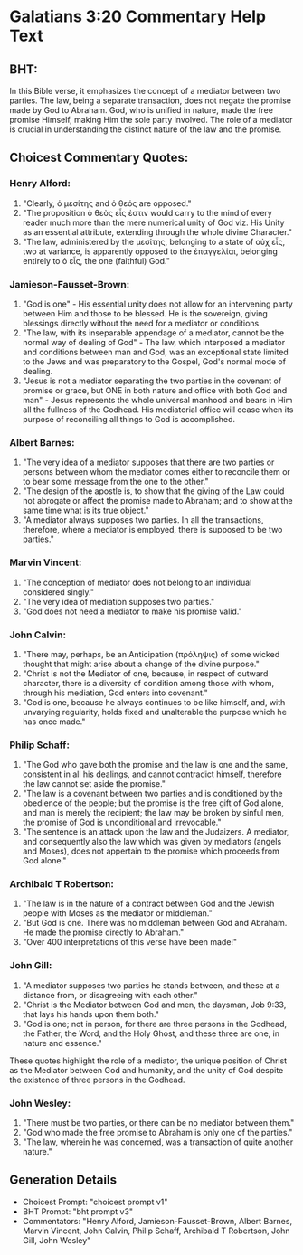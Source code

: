# Galatians 3:20 Commentary Help Text

## BHT:
In this Bible verse, it emphasizes the concept of a mediator between two parties. The law, being a separate transaction, does not negate the promise made by God to Abraham. God, who is unified in nature, made the free promise Himself, making Him the sole party involved. The role of a mediator is crucial in understanding the distinct nature of the law and the promise.

## Choicest Commentary Quotes:
### Henry Alford:
1. "Clearly, ὁ μεσίτης and ὁ θεός are opposed."
2. "The proposition ὁ θεὸς εἷς ἐστιν would carry to the mind of every reader much more than the mere numerical unity of God viz. His Unity as an essential attribute, extending through the whole divine Character."
3. "The law, administered by the μεσίτης, belonging to a state of οὐχ εἷς, two at variance, is apparently opposed to the ἐπαγγελίαι, belonging entirely to ὁ εἷς, the one (faithful) God."

### Jamieson-Fausset-Brown:
1. "God is one" - His essential unity does not allow for an intervening party between Him and those to be blessed. He is the sovereign, giving blessings directly without the need for a mediator or conditions.
2. "The law, with its inseparable appendage of a mediator, cannot be the normal way of dealing of God" - The law, which interposed a mediator and conditions between man and God, was an exceptional state limited to the Jews and was preparatory to the Gospel, God's normal mode of dealing.
3. "Jesus is not a mediator separating the two parties in the covenant of promise or grace, but ONE in both nature and office with both God and man" - Jesus represents the whole universal manhood and bears in Him all the fullness of the Godhead. His mediatorial office will cease when its purpose of reconciling all things to God is accomplished.

### Albert Barnes:
1. "The very idea of a mediator supposes that there are two parties or persons between whom the mediator comes either to reconcile them or to bear some message from the one to the other."
2. "The design of the apostle is, to show that the giving of the Law could not abrogate or affect the promise made to Abraham; and to show at the same time what is its true object."
3. "A mediator always supposes two parties. In all the transactions, therefore, where a mediator is employed, there is supposed to be two parties."

### Marvin Vincent:
1. "The conception of mediator does not belong to an individual considered singly." 
2. "The very idea of mediation supposes two parties." 
3. "God does not need a mediator to make his promise valid."

### John Calvin:
1. "There may, perhaps, be an Anticipation (πρόληψις) of some wicked thought that might arise about a change of the divine purpose."
2. "Christ is not the Mediator of one, because, in respect of outward character, there is a diversity of condition among those with whom, through his mediation, God enters into covenant."
3. "God is one, because he always continues to be like himself, and, with unvarying regularity, holds fixed and unalterable the purpose which he has once made."

### Philip Schaff:
1. "The God who gave both the promise and the law is one and the same, consistent in all his dealings, and cannot contradict himself, therefore the law cannot set aside the promise."
2. "The law is a covenant between two parties and is conditioned by the obedience of the people; but the promise is the free gift of God alone, and man is merely the recipient; the law may be broken by sinful men, the promise of God is unconditional and irrevocable."
3. "The sentence is an attack upon the law and the Judaizers. A mediator, and consequently also the law which was given by mediators (angels and Moses), does not appertain to the promise which proceeds from God alone."

### Archibald T Robertson:
1. "The law is in the nature of a contract between God and the Jewish people with Moses as the mediator or middleman." 
2. "But God is one. There was no middleman between God and Abraham. He made the promise directly to Abraham." 
3. "Over 400 interpretations of this verse have been made!"

### John Gill:
1. "A mediator supposes two parties he stands between, and these at a distance from, or disagreeing with each other."
2. "Christ is the Mediator between God and men, the daysman, Job 9:33, that lays his hands upon them both."
3. "God is one; not in person, for there are three persons in the Godhead, the Father, the Word, and the Holy Ghost, and these three are one, in nature and essence."

These quotes highlight the role of a mediator, the unique position of Christ as the Mediator between God and humanity, and the unity of God despite the existence of three persons in the Godhead.

### John Wesley:
1. "There must be two parties, or there can be no mediator between them."
2. "God who made the free promise to Abraham is only one of the parties."
3. "The law, wherein he was concerned, was a transaction of quite another nature."


## Generation Details
- Choicest Prompt: "choicest prompt v1"
- BHT Prompt: "bht prompt v3"
- Commentators: "Henry Alford, Jamieson-Fausset-Brown, Albert Barnes, Marvin Vincent, John Calvin, Philip Schaff, Archibald T Robertson, John Gill, John Wesley"
